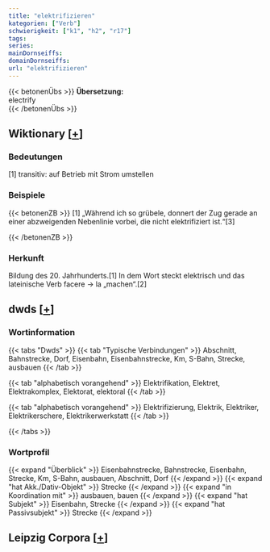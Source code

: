 ```yaml
---
title: "elektrifizieren"
kategorien: ["Verb"]
schwierigkeit: ["k1", "h2", "r17"]
tags:
series:
mainDornseiffs:
domainDornseiffs:
url: "elektrifizieren"
---
```


{{< betonenÜbs >}}
**Übersetzung:**  
electrify  
{{< /betonenÜbs >}}

## Wiktionary [[+](https://de.wiktionary.org/wiki/elektrifizieren)]

### Bedeutungen
[1] transitiv: auf Betrieb mit Strom umstellen  

### Beispiele
{{< betonenZB >}}
[1] „Während ich so grübele, donnert der Zug gerade an einer abzweigenden Nebenlinie vorbei, die nicht elektrifiziert ist.“[3]  

{{< /betonenZB >}}
### Herkunft
Bildung des 20. Jahrhunderts.[1] In dem Wort steckt elektrisch und das lateinische Verb facere → la „machen“.[2]  



## dwds [[+](https://www.dwds.de/wb/elektrifizieren)]

### Wortinformation
{{< tabs "Dwds" >}}
{{< tab "Typische Verbindungen" >}}
Abschnitt, Bahnstrecke, Dorf, Eisenbahn, Eisenbahnstrecke, Km, S-Bahn, Strecke, ausbauen
{{< /tab >}}

{{< tab "alphabetisch vorangehend" >}}
Elektrifikation, Elektret, Elektrakomplex, Elektorat, elektoral
{{< /tab >}}

{{< tab "alphabetisch vorangehend" >}}
Elektrifizierung, Elektrik, Elektriker, Elektrikerschere, Elektrikerwerkstatt
{{< /tab >}}

{{< /tabs >}}

### Wortprofil
{{< expand "Überblick" >}} Eisenbahnstrecke, Bahnstrecke, Eisenbahn, Strecke, Km, S-Bahn, ausbauen, Abschnitt, Dorf {{< /expand >}}
{{< expand "hat Akk./Dativ-Objekt" >}} Strecke {{< /expand >}}
{{< expand "in Koordination mit" >}} ausbauen, bauen {{< /expand >}}
{{< expand "hat Subjekt" >}} Eisenbahn, Strecke {{< /expand >}}
{{< expand "hat Passivsubjekt" >}} Strecke {{< /expand >}}

## Leipzig Corpora [[+](https://corpora.uni-leipzig.de/en/res?word=elektrifizieren&corpusId=deu_newscrawl-public_2018)]

